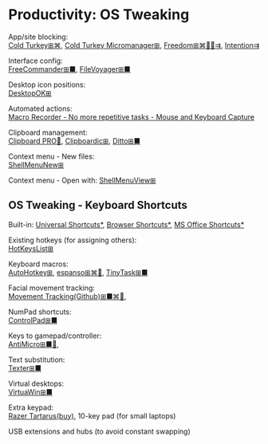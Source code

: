 # Productivity: OS Tweaking

App/site blocking:  
[Cold Turkey⊞⌘](https://getcoldturkey.com/),
[Cold Turkey Micromanager⊞](https://getcoldturkey.com/micromanager/),
[Freedom⊞⌘🍎🤖⇉](https://freedom.to/),
[Intention⇉](https://www.getintention.com/)

Interface config:  
[FreeCommander⊞■](https://freecommander.com/en/summary/),
[FileVoyager⊞■](https://www.filevoyager.com/)

Desktop icon positions:  
[DesktopOK⊞](https://www.softwareok.com/?seite=Freeware/DesktopOK)

Automated actions:  
[Macro Recorder - No more repetitive tasks - Mouse and Keyboard Capture](https://www.macrorecorder.com/)

Clipboard management:  
[Clipboard PRO🍎](https://clipboardpro.app/),
[Clipboardic⊞](https://www.nirsoft.net/utils/clipboardic.html),
[Ditto⊞■](https://ditto-cp.sourceforge.io/)

Context menu - New files:  
[ShellMenuNew⊞](https://www.nirsoft.net/utils/shell_menu_new.html)

Context menu - Open with:
[ShellMenuView⊞](https://www.nirsoft.net/utils/shell_menu_view.html)

## OS Tweaking - Keyboard Shortcuts

Built-in:
[Universal Shortcuts*](https://stucky.tech/toolbox/u),
[Browser Shortcuts*](https://stucky.tech/toolbox/b),
[MS Office Shortcuts*](https://stucky.tech/toolbox/o)

Existing hotkeys (for assigning others):  
[HotKeysList⊞](https://www.nirsoft.net/utils/hot_keys_list.html)

Keyboard macros:  
[AutoHotkey⊞](https://www.autohotkey.com/),
[espanso⊞⌘🐧](https://espanso.org/),
[TinyTask⊞■](https://thetinytask.com/)

Facial movement tracking:  
[Movement Tracking(Github)⊞■⌘🐧](https://github.com/surya-veer/movement-tracking),

NumPad shortcuts:  
[ControlPad⊞■](https://sector-seven.com/software/controlpad)

Keys to gamepad/controller:  
[AntiMicro⊞■🐧](https://github.com/AntiMicro/antimicro),

Text substitution:  
[Texter⊞■](https://texter.en.softonic.com/)

Virtual desktops:  
[VirtuaWin⊞■](https://virtuawin.sourceforge.io/)

Extra keypad:  
[Razer Tartarus(buy)](https://www.razer.com/search/tartarus),
10-key pad (for small laptops)

USB extensions and hubs (to avoid constant swapping)
